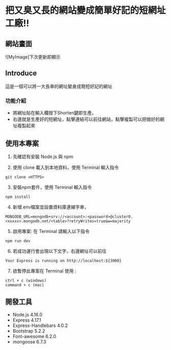 # 把又臭又長的網站變成簡單好記的短網址工廠!!


## 網站畫面
![MyImage]下次更新即顯示

## Introduce
這是一個可以將一大長串的網址變身成簡短好記的網址

### 功能介紹
+ 將網址貼在輸入欄按下Shorten鍵即生產。
+ 右邊就是生產好的短網址，點擊連結可以前往網站，點擊複製可以把做好的網址複製起來


## 使用本專案
1. 先確認有安裝 Node.js 與 npm


2. 使用 clone 載入到本地資料，使用 Terminal 輸入指令

```
git clone <HTTPS>
```


3. 安裝npm套件，使用 Terminal 輸入指令

```
npm install 
```

4. 新增.env檔案並設置資料庫連線字串，

```
MONGODB_URL=mongodb+srv://<account>:<password>@cluster0.<xxxxx>.mongodb.net/<table>?retryWrites=true&w=majority
```

5. 啟用專案: 在 Terminal 請輸入以下指令

```
npm run dev
```

6. 若成功運行會出現以下文字，右邊網址可以前往

```
Your Express is running on http://localhost:${3000}
```

7. 欲暫停此專案在 Terminal 使用 :

```
ctrl + c (windows)
command + c (mac)
```

## 開發工具
+ Node.js 4.16.0
+ Express 4.17.1
+ Express-Handlebars 4.0.2
+ Bootstrap 5.2.2
+ Font-awesome 6.2.0
+ mongoose 6.7.3
